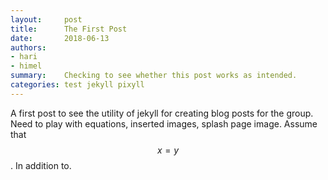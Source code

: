 ```yaml
---
layout:     post
title:      The First Post
date:       2018-06-13
authors: 
- hari
- himel
summary:    Checking to see whether this post works as intended.
categories: test jekyll pixyll
---
```

A first post to see the utility of jekyll for creating blog posts for the group. Need to play with equations, inserted images, splash page image. Assume that $$x=y$$. In addition to.
